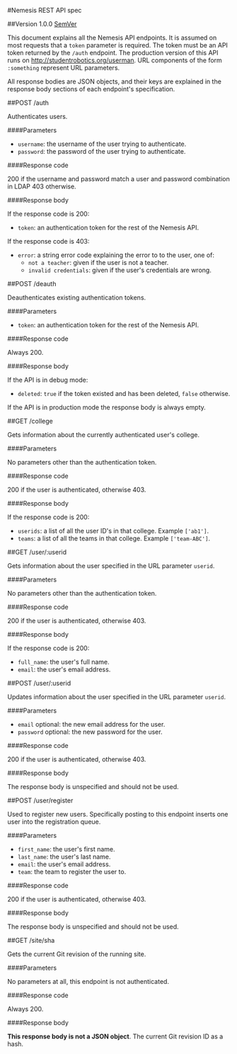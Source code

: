 #Nemesis REST API spec

##Version 1.0.0 [SemVer](http://semver.org/)

This document explains all the Nemesis API endpoints. It is assumed on most
requests that a `token` parameter is required. The token must be an API token
returned by the `/auth` endpoint. The production version of this API runs on
http://studentrobotics.org/userman. URL components of the form `:something`
represent URL parameters.

All response bodies are JSON objects, and their keys are explained in the
response body sections of each endpoint's specification.


##POST /auth

Authenticates users.

####Parameters

* `username`: the username of the user trying to authenticate.
* `password`: the password of the user trying to authenticate.

####Response code

200 if the username and password match a user and password combination in LDAP
403 otherwise.

####Response body

If the response code is 200:

* `token`: an authentication token for the rest of the Nemesis API.

If the response code is 403:

* `error`: a string error code explaining the error to to the user, one of:
    * `not a teacher`: given if the user is not a teacher.
    * `invalid credentials`: given if the user's credentials are wrong.


##POST /deauth

Deauthenticates existing authentication tokens.

####Parameters

* `token`: an authentication token for the rest of the Nemesis API.

####Response code

Always 200.

####Response body

If the API is in debug mode:

* `deleted`: `true` if the token existed and has been deleted, `false`
  otherwise.

If the API is in production mode the response body is always empty.


##GET /college

Gets information about the currently authenticated user's college.

####Parameters

No parameters other than the authentication token.

####Response code

200 if the user is authenticated, otherwise 403.

####Response body

If the response code is 200:

* `userids`: a list of all the user ID's in that college. Example `['ab1']`.
* `teams`: a list of all the teams in that college. Example `['team-ABC']`.


##GET /user/:userid

Gets information about the user specified in the URL parameter `userid`.

####Parameters

No parameters other than the authentication token.

####Response code

200 if the user is authenticated, otherwise 403.

####Response body

If the response code is 200:

* `full_name`: the user's full name.
* `email`: the user's email address.


##POST /user/:userid

Updates information about the user specified in the URL parameter `userid`.

####Parameters

* `email` optional: the new email address for the user.
* `password` optional: the new password for the user.

####Response code

200 if the user is authenticated, otherwise 403.

####Response body

The response body is unspecified and should not be used.


##POST /user/register

Used to register new users. Specifically posting to this endpoint inserts one
user into the registration queue.

####Parameters

* `first_name`: the user's first name.
* `last_name`: the user's last name.
* `email`: the user's email address.
* `team`: the team to register the user to.

####Response code

200 if the user is authenticated, otherwise 403.

####Response body

The response body is unspecified and should not be used.


##GET /site/sha

Gets the current Git revision of the running site.

####Parameters

No parameters at all, this endpoint is not authenticated.

####Response code

Always 200.

####Response body

**This response body is not a JSON object**.
The current Git revision ID as a hash.
